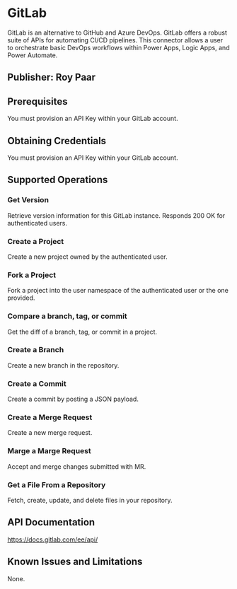 # GitLab
GitLab is an alternative to GitHub and Azure DevOps.  GitLab offers a robust suite of APIs for automating CI/CD pipelines.  This connector allows a user to orchestrate basic DevOps workflows within Power Apps, Logic Apps, and Power Automate.

## Publisher: Roy Paar

## Prerequisites
You must provision an API Key within your GitLab account.

## Obtaining Credentials
You must provision an API Key within your GitLab account.

## Supported Operations
### Get Version
Retrieve version information for this GitLab instance. Responds 200 OK for authenticated users.

### Create a Project
Create a new project owned by the authenticated user.

### Fork a Project
Fork a project into the user namespace of the authenticated user or the one provided.

### Compare a branch, tag, or commit
Get the diff of a branch, tag, or commit in a project.

### Create a Branch
Create a new branch in the repository.

### Create a Commit
Create a commit by posting a JSON payload.

### Create a Merge Request
Create a new merge request.

### Marge a Marge Request
Accept and merge changes submitted with MR.

### Get a File From a Repository
Fetch, create, update, and delete files in your repository.

## API Documentation
https://docs.gitlab.com/ee/api/ 

## Known Issues and Limitations
None.
